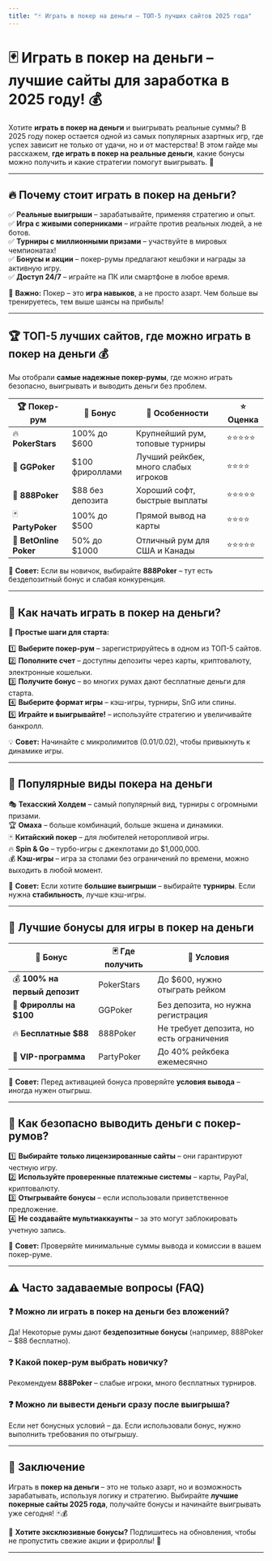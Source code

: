 ```yaml
---
title: "🃏 Играть в покер на деньги – ТОП-5 лучших сайтов 2025 года"
---
```


# 🃏 **Играть в покер на деньги – лучшие сайты для заработка в 2025 году!** 💰  

Хотите **играть в покер на деньги** и выигрывать реальные суммы? В 2025 году покер остается одной из самых популярных азартных игр, где успех зависит не только от удачи, но и от мастерства! В этом гайде мы расскажем, **где играть в покер на реальные деньги**, какие бонусы можно получить и какие стратегии помогут выигрывать. 🚀  

---

## 🔥 **Почему стоит играть в покер на деньги?**  

✅ **Реальные выигрыши** – зарабатывайте, применяя стратегию и опыт.  
✅ **Игра с живыми соперниками** – играйте против реальных людей, а не ботов.  
✅ **Турниры с миллионными призами** – участвуйте в мировых чемпионатах!  
✅ **Бонусы и акции** – покер-румы предлагают кешбэки и награды за активную игру.  
✅ **Доступ 24/7** – играйте на ПК или смартфоне в любое время.  

📌 **Важно:** Покер – это **игра навыков**, а не просто азарт. Чем больше вы тренируетесь, тем выше шансы на прибыль!  

---

## 🏆 **ТОП-5 лучших сайтов, где можно играть в покер на деньги** 💰  

Мы отобрали **самые надежные покер-румы**, где можно играть безопасно, выигрывать и выводить деньги без проблем.  

| 🏆 Покер-рум | 🎁 Бонус | 🎯 Особенности | ⭐ Оценка |
|-------------|---------|---------------|----------|
| 🔥 **PokerStars** | 100% до $600 | Крупнейший рум, топовые турниры | ⭐⭐⭐⭐⭐ |
| 🎲 **GGPoker** | $100 фрироллами | Лучший рейкбек, много слабых игроков | ⭐⭐⭐⭐ |
| 🎰 **888Poker** | $88 без депозита | Хороший софт, быстрые выплаты | ⭐⭐⭐⭐⭐ |
| 🃏 **PartyPoker** | 100% до $500 | Прямой вывод на карты | ⭐⭐⭐⭐ |
| 💎 **BetOnline Poker** | 50% до $1000 | Отличный рум для США и Канады | ⭐⭐⭐⭐⭐ |

📌 **Совет:** Если вы новичок, выбирайте **888Poker** – тут есть бездепозитный бонус и слабая конкуренция.  

---

## 🔄 **Как начать играть в покер на деньги?**  

📌 **Простые шаги для старта:**  

1️⃣ **Выберите покер-рум** – зарегистрируйтесь в одном из ТОП-5 сайтов.  
2️⃣ **Пополните счет** – доступны депозиты через карты, криптовалюту, электронные кошельки.  
3️⃣ **Получите бонус** – во многих румах дают бесплатные деньги для старта.  
4️⃣ **Выберите формат игры** – кэш-игры, турниры, SnG или спины.  
5️⃣ **Играйте и выигрывайте!** – используйте стратегию и увеличивайте банкролл.  

💡 **Совет:** Начинайте с микролимитов ($0.01/$0.02), чтобы привыкнуть к динамике игры.  

---

## 🎯 **Популярные виды покера на деньги**  

🎭 **Техасский Холдем** – самый популярный вид, турниры с огромными призами.  
🏆 **Омаха** – больше комбинаций, больше экшена и динамики.  
🃏 **Китайский покер** – для любителей неторопливой игры.  
🔥 **Spin & Go** – турбо-игры с джекпотами до $1,000,000.  
💰 **Кэш-игры** – игра за столами без ограничений по времени, можно выходить в любой момент.  

📌 **Совет:** Если хотите **большие выигрыши** – выбирайте **турниры**. Если нужна **стабильность**, лучше кэш-игры.  

---

## 🎁 **Лучшие бонусы для игры в покер на деньги**  

| 🎁 Бонус | 🃏 Где получить | 📌 Условия |
|---------|-------------|----------|
| 💰 **100% на первый депозит** | PokerStars | До $600, нужно отыграть рейком |
| 🎫 **Фрироллы на $100** | GGPoker | Без депозита, но нужна регистрация |
| 🔥 **Бесплатные $88** | 888Poker | Не требует депозита, но есть ограничения |
| 💎 **VIP-программа** | PartyPoker | До 40% рейкбека ежемесячно |

📌 **Совет:** Перед активацией бонуса проверяйте **условия вывода** – иногда нужен отыгрыш.  

---

## 📌 **Как безопасно выводить деньги с покер-румов?**  

1️⃣ **Выбирайте только лицензированные сайты** – они гарантируют честную игру.  
2️⃣ **Используйте проверенные платежные системы** – карты, PayPal, криптовалюту.  
3️⃣ **Отыгрывайте бонусы** – если использовали приветственное предложение.  
4️⃣ **Не создавайте мультиаккаунты** – за это могут заблокировать учетную запись.  

📌 **Совет:** Проверяйте минимальные суммы вывода и комиссии в вашем покер-руме.  

---

## ⚠️ **Часто задаваемые вопросы (FAQ)**  

### ❓ Можно ли играть в покер на деньги без вложений?  
Да! Некоторые румы дают **бездепозитные бонусы** (например, 888Poker – $88 бесплатно).  

### ❓ Какой покер-рум выбрать новичку?  
Рекомендуем **888Poker** – слабые игроки, много бесплатных турниров.  

### ❓ Можно ли вывести деньги сразу после выигрыша?  
Если нет бонусных условий – да. Если использовали бонус, нужно выполнить требования по отыгрышу.  

---

## 🎯 **Заключение**  

Играть в **покер на деньги** – это не только азарт, но и возможность зарабатывать, используя логику и стратегию. Выбирайте **лучшие покерные сайты 2025 года**, получайте бонусы и начинайте выигрывать уже сегодня! 🃏💰  

🎁 **Хотите эксклюзивные бонусы?** Подпишитесь на обновления, чтобы не пропустить свежие акции и фрироллы! 🚀  

---

